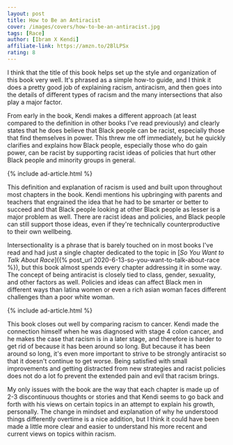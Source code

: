 ```yaml
---
layout: post
title: How to Be an Antiracist
cover: /images/covers/how-to-be-an-antiracist.jpg
tags: [Race]
author: [Ibram X Kendi]
affiliate-link: https://amzn.to/2BlLPSx
rating: 8
---
```


I think that the title of this book helps set up the style and organization of this book very well. It's phrased as a simple how-to guide, and I think it does a pretty good job of explaining racism, antiracism, and then goes into the details of different types of racism and the many intersections that also play a major factor.

From early in the book, Kendi makes a different approach (at least compared to the definition in other books I've read previously) and clearly states that he does believe that Black people can be racist, especially those that find themselves in power. This threw me off immediately, but he quickly clarifies and explains how Black people, especially those who do gain power, can be racist by supporting racist ideas of policies that hurt other Black people and minority groups in general.

{% include ad-article.html %}

This definition and explanation of racism is used and built upon throughout most chapters in the book. Kendi mentions his upbringing with parents and teachers that engrained the idea that he had to be smarter or better to succeed and that Black people looking at other Black people as lesser is a major problem as well. There are racist ideas and policies, and Black people can still support those ideas, even if they're technically counterproductive to their own wellbeing.

Intersectionality is a phrase that is barely touched on in most books I've read and had just a single chapter dedicated to the topic in [_So You Want to Talk About Race_]({% post_url 2020-6-13-so-you-want-to-talk-about-race %}), but this book almost spends every chapter addressing it in some way. The concept of being antiracist is closely tied to class, gender, sexuality, and other factors as well. Policies and ideas can affect Black men in different ways than latina women or even a rich asian woman faces different challenges than a poor white woman.

{% include ad-article.html %}

This book closes out well by comparing racism to cancer. Kendi made the connection himself when he was diagnosed with stage 4 colon cancer, and he makes the case that racism is in a later stage, and therefore is harder to get rid of because it has been around so long. But because it has been around so long, it's even more important to strive to be strongly antiracist so that it doesn't continue to get worse. Being satisfied with small improvements and getting distracted from new strategies and racist policies does not do a lot fo prevent the extended pain and evil that racism brings.

My only issues with the book are the way that each chapter is made up of 2-3 discontinuous thoughts or stories and that Kendi seems to go back and forth with his views on certain topics in an attempt to explain his growth, personally. The change in mindset and explanation of why he understood things differently overtime is a nice addition, but I think it could have been made a little more clear and easier to understand his more recent and current views on topics within racism.
